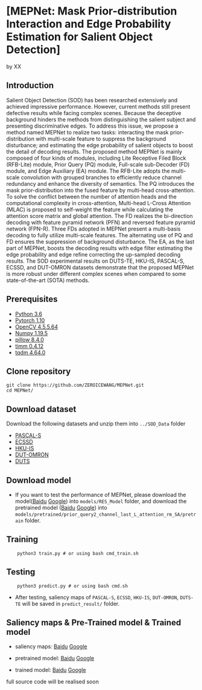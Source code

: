 # [MEPNet: Mask Prior-distribution Interaction and Edge Probability Estimation for Salient Object Detection]

by XX

## Introduction
Salient Object Detection (SOD) has been researched extensively and achieved impressive performance. However, current methods still present defective results while facing complex scenes. Because the deceptive background hinders the methods from distinguishing the salient subject and presenting discriminative edges. To address this issue, we propose a method named MEPNet to realize two tasks: interacting the mask prior-distribution with multi-scale feature to suppress the background disturbance; and estimating the edge probability of salient objects to boost the detail of decoding results. The proposed method MEPNet is mainly composed of four kinds of modules, including Lite Receptive Filed Block (RFB-Lite) module, Prior Query (PQ) module, Full-scale sub-Decoder (FD) module, and Edge Auxiliary (EA) module. The RFB-Lite adopts the multi-scale convolution with grouped branches to efficiently reduce channel redundancy and enhance the diversity of semantics. The PQ introduces the mask prior-distribution into the fused feature by multi-head cross-attention. To solve the conflict between the number of attention heads and the computational complexity in cross-attention, Multi-head L-Cross Attention (MLAC) is proposed to self-weight the feature while calculating the attention score matrix and global attention. The FD realizes the bi-direction decoding with feature pyramid network (PFN) and reversed feature pyramid network (FPN-R). Three FDs adopted in MEPNet present a multi-basis decoding to fully utilize multi-scale features. The alternating use of PQ and FD ensures the suppression of background disturbance. The EA, as the last part of MEPNet, boosts the decoding results with edge filter estimating the edge probability and edge refine correcting the up-sampled decoding results. The SOD experimental results on DUTS-TE, HKU-IS, PASCAL-S, ECSSD, and DUT-OMRON datasets demonstrate that the proposed MEPNet is more robust under different complex scenes when compared to some state-of-the-art (SOTA) methods.


## Prerequisites
- [Python 3.6](https://www.python.org/)
- [Pytorch 1.10](http://pytorch.org/)
- [OpenCV 4.5.5.64](https://opencv.org/)
- [Numpy 1.19.5](https://numpy.org/)
- [pillow 8.4.0](https://pypi.org/project/Pillow/)
- [timm 0.4.12](https://pypi.org/project/timm/0.4.12/)
- [tqdm 4.64.0](https://pypi.org/project/tqdm/4.64.0/)


## Clone repository

```shell
git clone https://github.com/ZEROICEWANG/MEPNet.git
cd MEPNet/
```

## Download dataset

Download the following datasets and unzip them into `../SOD_Data` folder

- [PASCAL-S](http://cbi.gatech.edu/salobj/)
- [ECSSD](http://www.cse.cuhk.edu.hk/leojia/projects/hsaliency/dataset.html)
- [HKU-IS](https://i.cs.hku.hk/~gbli/deep_saliency.html)
- [DUT-OMRON](http://saliencydetection.net/dut-omron/)
- [DUTS](http://saliencydetection.net/duts/)


## Download model

- If you want to test the performance of MEPNet, please download the model([Baidu](https://pan.baidu.com/s/1S_uwKUEUIoRMw-p9Ek28zA?pwd=6jyz) [Google](https://drive.google.com/file/d/1-2gtqk9M3Ex9Ou_YtOSFsQmvPWkcOySg/view?usp=sharing)) into `models/RES_Model` folder, and download the pretrained model ([Baidu](https://pan.baidu.com/s/1Lh-MrKSLU1rG6DL45PiqtQ?pwd=pfvi) [Google](https://drive.google.com/file/d/1Y8d2cSZh71oKd4qQ56TTK_sYvhTIHe8G/view?usp=sharing)) into `models/pretrained/prior_query2_channel_last_L_attention_rm_SA/pretrain` folder.


## Training

```shell
    python3 train.py # or using bash cmd_train.sh
```


## Testing

```shell
    python3 predict.py # or using bash cmd.sh
```
- After testing, saliency maps of `PASCAL-S`, `ECSSD`, `HKU-IS`, `DUT-OMRON`, `DUTS-TE` will be saved in `predict_result/` folder.

## Saliency maps & Pre-Trained model & Trained model
- saliency maps: [Baidu](https://pan.baidu.com/s/1EEqGAK5KU-Frpsvx9GKFDw?pwd=by1m) [Google](https://drive.google.com/file/d/16WoEBpne1mpsa_NEQ1ffFG9v7ZnppqxR/view?usp=sharing)

- pretrained model: [Baidu](https://pan.baidu.com/s/1Lh-MrKSLU1rG6DL45PiqtQ?pwd=pfvi) [Google](https://drive.google.com/file/d/1Y8d2cSZh71oKd4qQ56TTK_sYvhTIHe8G/view?usp=sharing)

- trained model: [Baidu](https://pan.baidu.com/s/1S_uwKUEUIoRMw-p9Ek28zA?pwd=6jyz) [Google](https://drive.google.com/file/d/1-2gtqk9M3Ex9Ou_YtOSFsQmvPWkcOySg/view?usp=sharing)

full source code will be realised soon

